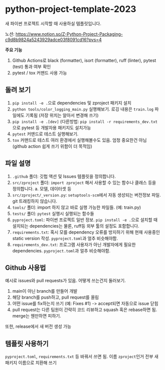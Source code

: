 # python-project-template-2023

새 파이썬 프로젝트 시작할 때 사용하실 템플릿입니다.

노션: https://www.notion.so/Z-Python-Project-Packaging-c9d8b9824a5243929adce03f8091cd16?pvs=4

**주요 기능**

1. Github Actions로 black (formatter), isort (formatter), ruff (linter), pytest (test) 통과 여부 확인
2. pytest / tox 커맨드 사용 가능

## 돌려 보기

1. `pip install -e .`으로 dependencies 및 zproject 패키지 설치
2. `python tools/color_logging_main.py` 실행해보기. 로깅 내용은 `train.log` 파일에도 기록됨 (저장 위치는 알아서 변경해 쓰기)
3. `pip install -e .[dev]` (다른방법: `pip install -r requirements_dev.txt` 으로 pytest 등 개발자용 패키지도 설치가능
4. `pytest` 커맨드로 테스트 실행해보기.
5. `tox` 커맨드로 테스트 여러 환경에서 실행해볼수도 있음. 엄청 중요한건 아님 (github action 쉽게 쓰기 위함이 더 목적임)

## 파일 설명

1. `.github` 폴더: 깃헙 액션 및 Issues 템플릿을 정의합니다.
2. `src/zproject` 폴더: `import zproject` 해서 사용할 수 있는 함수나 클래스 등을 정의합니다.
  a. 모델, 데이터셋 등
3. `src/zproject/_version.py`: `setuptools-scm`에서 자동 생성되는 버전정보 파일. git 트래킹하지 않습니다.
4. `tools/` 폴더: import 하지 않고 바로 실행 가능한 파일들. (예: train.py)
5. `tests/` 폴더: `pytest` 실행시 실행되는 함수들
6. `pyproject.toml`: 파이썬 프로젝트 일반 정보. `pip install -e .`으로 설치할 때 설치되는 dependencies는 물론, ruff등 외부 툴의 설정도 포함합니다.
7. `requirements.txt`: 혹시 모를 dependency 오류를 방지하기 위해 현재 사용중인 static version 작성. `pyproject.toml`과 얼추 비슷해야함.
8. `requirements_dev.txt`: 프로그램 사용자가 아닌 개발자에게 필요한 dependencies. `pyproject.toml`과 얼추 비슷해야함.

## Github 사용법

예시로 issues와 pull requests가 있음. 어떻게 쓰는건지 둘러보기.

1. main이 아닌 branch를 만들어 개발
2. 해당 branch를 push하고, pull request를 올림
3. 어떤 issue를 fix하는지 쓰기 (예: Fixes #1) -> accept되면 자동으로 issue 닫힘
4. pull request는 다른 팀원이 간략히 코드 리뷰하고 squash 혹은 rebase하면 됨. merge는 웬만하면 피하기.

또한, release에서 새 버전 생성 가능

## 템플릿 사용하기

`pyproject.toml`, `requirements.txt` 등 바꿔서 쓰면 됨. 이름 `zproject`인거 전부 새 패키지 이름으로 치환해 쓰기
